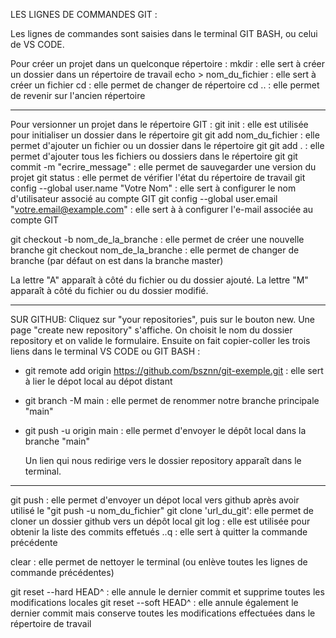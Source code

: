 LES LIGNES DE COMMANDES GIT :

Les lignes de commandes sont saisies dans le terminal GIT BASH, ou celui de VS CODE.

Pour créer un projet dans un quelconque répertoire :
mkdir : elle sert à créer un dossier dans un répertoire de travail
echo > nom_du_fichier : elle sert à créer un fichier
cd : elle permet de changer de répertoire
cd .. : elle permet de revenir sur l'ancien répertoire

---

Pour versionner un projet dans le répertoire GIT :
git init : elle est utilisée pour initialiser un dossier dans le répertoire git
git add nom_du_fichier : elle permet d'ajouter un fichier ou un dossier dans le répertoire git
git add . : elle permet d'ajouter tous les fichiers ou dossiers dans le répertoire git
git commit -m "ecrire_message" : elle permet de sauvegarder une version du projet
git status : elle permet de vérifier l'état du répertoire de travail
git config --global user.name "Votre Nom" : elle sert à configurer le nom d'utilisateur associé au compte GIT
git config --global user.email "votre.email@example.com" : elle sert à à configurer l'e-mail associée au compte GIT

git checkout -b nom_de_la_branche : elle permet de créer une nouvelle branche
git checkout nom_de_la_branche : elle permet de changer de branche (par défaut on est dans la branche master)

La lettre "A" apparaît à côté du fichier ou du dossier ajouté.
La lettre "M" apparaît à côté du fichier ou du dossier modifié.

---

SUR GITHUB:
Cliquez sur "your repositories", puis sur le bouton new.
Une page "create new repository" s'affiche. On choisit le nom du dossier repository et on valide le formulaire.
Ensuite on fait copier-coller les trois liens dans le terminal VS CODE ou GIT BASH :

- git remote add origin https://github.com/bsznn/git-exemple.git : elle sert à lier le dépot local au dépot distant
- git branch -M main : elle permet de renommer notre branche principale "main"
- git push -u origin main : elle permet d'envoyer le dépôt local dans la branche "main"

  Un lien qui nous redirige vers le dossier repository apparaît dans le terminal.

---

git push : elle permet d'envoyer un dépot local vers github après avoir utilisé le "git push -u nom_du_fichier"
git clone 'url_du_git': elle permet de cloner un dossier github vers un dépôt local
git log : elle est utilisée pour obtenir la liste des commits effetués
..q : elle sert à quitter la commande précédente

clear : elle permet de nettoyer le terminal (ou enlève toutes les lignes de commande précédentes)

git reset --hard HEAD^ : elle annule le dernier commit et supprime toutes les modifications locales
git reset --soft HEAD^ : elle annule également le dernier commit mais conserve toutes les modifications effectuées dans le répertoire de travail
